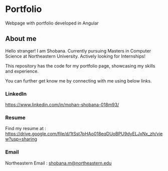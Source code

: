 # Portfolio
Webpage with portfolio developed in Angular

## About me
Hello stranger! I am Shobana. Currently pursuing Masters in Computer Science at Northeastern University. Actively looking for Internships!

This repository has the code for my portfolio page, showcasing my skills and experience. 

You can further get know me by connecting with me using below links.
### LinkedIn
https://www.linkedin.com/in/mohan-shobana-018m93/

### Resume
Find my resume at : https://drive.google.com/file/d/1tSst7pHAo018eqDUoBPU9dyELJxNx_zh/view?usp=sharing

### Email
Northeastern Email : shobana.m@northeastern.edu

